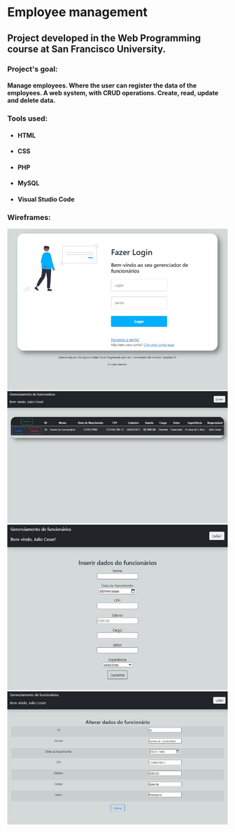 # Employee management

## Project developed in the Web Programming course at San Francisco University.



### Project's goal:

#### 	Manage employees. Where the user can register the data of the employees. A web system, with CRUD operations. Create, read, update and delete data.





### Tools used:

- #### HTML

- #### CSS

- #### PHP

- #### MySQL

- #### Visual Studio Code





### Wireframes:

<img src="IMG\login.jpg" />



<img src="IMG\home.jpg" />



<img src="IMG\inserir_func.jpg" />



<img src="IMG\alterar.jpg" />